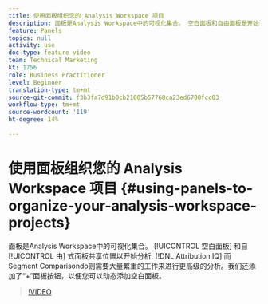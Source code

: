 ```yaml
---
title: 使用面板组织您的 Analysis Workspace 项目
description: 面板是Analysis Workspace中的可视化集合。 空白面板和自由面板是开始分析的场所，而Attribution IQ和区段比较对于更高级的分析来说是一项繁重的工作。 我们还添加了“+”面板按钮，以便您可以动态添加空白面板。
feature: Panels
topics: null
activity: use
doc-type: feature video
team: Technical Marketing
kt: 1756
role: Business Practitioner
level: Beginner
translation-type: tm+mt
source-git-commit: f3b3fa7d91b0cb21005b57768ca23ed6700fcc03
workflow-type: tm+mt
source-wordcount: '119'
ht-degree: 14%

---
```



# 使用面板组织您的 Analysis Workspace 项目 {#using-panels-to-organize-your-analysis-workspace-projects}

面板是Analysis Workspace中的可视化集合。 [!UICONTROL 空白面板] 和自 [!UICONTROL 由] 式面板共享位置以开始分析, [!DNL Attribution IQ] 而Segment   Comparisondo则需要大量繁重的工作来进行更高级的分析。我们还添加了“+”面板按钮，以便您可以动态添加空白面板。

>[!VIDEO](https://video.tv.adobe.com/v/23388/?quality=12)
